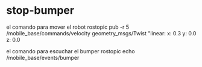 # stop-bumper

el comando para mover el robot
rostopic pub -r 5 /mobile_base/commands/velocity geometry_msgs/Twist "linear:
  x: 0.3
  y: 0.0
  z: 0.0

el comando para escuchar el bumper
rostopic echo /mobile_base/events/bumper
